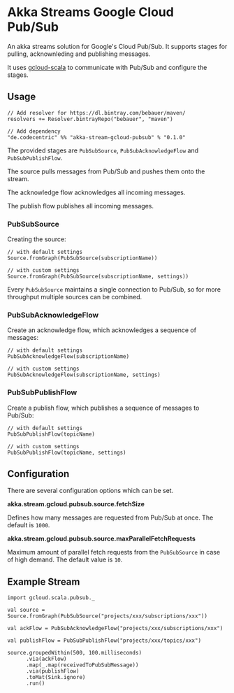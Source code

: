 # Akka Streams Google Cloud Pub/Sub

An akka streams solution for Google's Cloud Pub/Sub. It supports stages for
pulling, acknownleding and publishing messages.

It uses [gcloud-scala](https://github.com/bebauer/gcloud-scala) to communicate 
with Pub/Sub and configure the stages.

## Usage

```
// Add resolver for https://dl.bintray.com/bebauer/maven/
resolvers += Resolver.bintrayRepo("bebauer", "maven")

// Add dependency
"de.codecentric" %% "akka-stream-gcloud-pubsub" % "0.1.0"
```

The provided stages are `PubSubSource`, `PubSubAcknowledgeFlow` and 
`PubSubPublishFlow`.

The source pulls messages from Pub/Sub and pushes them onto the stream.

The acknowledge flow acknowledges all incoming messages.

The publish flow publishes all incoming messages.

### PubSubSource

Creating the source:

```
// with default settings
Source.fromGraph(PubSubSource(subscriptionName))

// with custom settings
Source.fromGraph(PubSubSource(subscriptionName, settings))
```

Every `PubSubSource` maintains a single connection to Pub/Sub, 
so for more throughput multiple sources can be combined.

### PubSubAcknowledgeFlow

Create an acknowledge flow, which acknowledges a sequence of messages:

```
// with default settings
PubSubAcknowledgeFlow(subscriptionName)

// with custom settings
PubSubAcknowledgeFlow(subscriptionName, settings)
```

### PubSubPublishFlow

Create a publish flow, which publishes a sequence of messages to Pub/Sub:

```
// with default settings
PubSubPublishFlow(topicName)

// with custom settings
PubSubPublishFlow(topicName, settings)
```

## Configuration

There are several configuration options which can be set.

**akka.stream.gcloud.pubsub.source.fetchSize**

Defines how many messages are requested from Pub/Sub at once. 
The default is `1000`.

**akka.stream.gcloud.pubsub.source.maxParallelFetchRequests**

Maximum amount of parallel fetch requests from the `PubSubSource` in case of high demand. 
The default value is `10`.

## Example Stream

```
import gcloud.scala.pubsub._

val source = Source.fromGraph(PubSubSource("projects/xxx/subscriptions/xxx"))

val ackFlow = PubSubAcknowledgeFlow("projects/xxx/subscriptions/xxx")

val publishFlow = PubSubPublishFlow("projects/xxx/topics/xxx")

source.groupedWithin(500, 100.milliseconds)
      .via(ackFlow)
      .map(_.map(receivedToPubSubMessage))
      .via(publishFlow)
      .toMat(Sink.ignore)
      .run()
```